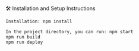 🛠 Installation and Setup Instructions

    Installation: npm install

    In the project directory, you can run: npm start
    npm run build
    npm run deploy
